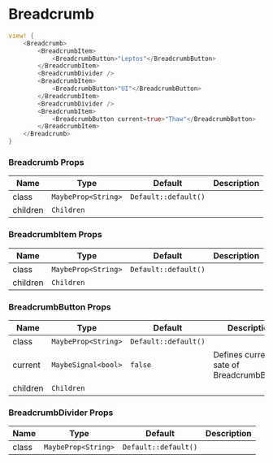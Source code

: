 # Breadcrumb

```rust demo
view! {
    <Breadcrumb>
        <BreadcrumbItem>
            <BreadcrumbButton>"Leptos"</BreadcrumbButton>
        </BreadcrumbItem>
        <BreadcrumbDivider />
        <BreadcrumbItem>
            <BreadcrumbButton>"UI"</BreadcrumbButton>
        </BreadcrumbItem>
        <BreadcrumbDivider />
        <BreadcrumbItem>
            <BreadcrumbButton current=true>"Thaw"</BreadcrumbButton>
        </BreadcrumbItem>
    </Breadcrumb>
}
```

### Breadcrumb Props

| Name     | Type                | Default              | Description |
| -------- | ------------------- | -------------------- | ----------- |
| class    | `MaybeProp<String>` | `Default::default()` |             |
| children | `Children`          |                      |             |

### BreadcrumbItem Props

| Name     | Type                | Default              | Description |
| -------- | ------------------- | -------------------- | ----------- |
| class    | `MaybeProp<String>` | `Default::default()` |             |
| children | `Children`          |                      |             |

### BreadcrumbButton Props

| Name     | Type                | Default              | Description                               |
| -------- | ------------------- | -------------------- | ----------------------------------------- |
| class    | `MaybeProp<String>` | `Default::default()` |                                           |
| current  | `MaybeSignal<bool>` | `false`              | Defines current sate of BreadcrumbButton. |
| children | `Children`          |                      |                                           |

### BreadcrumbDivider Props

| Name  | Type                | Default              | Description |
| ----- | ------------------- | -------------------- | ----------- |
| class | `MaybeProp<String>` | `Default::default()` |             |
